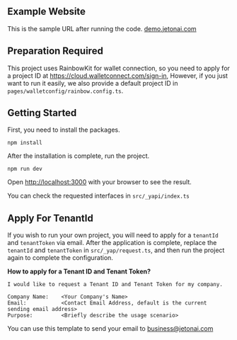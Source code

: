 ## Example Website

This is the sample URL after running the code. [demo.jetonai.com](http://demo.jetonai.com)

## Preparation Required

This project uses RainbowKit for wallet connection, so you need to apply for a project ID at  https://cloud.walletconnect.com/sign-in, However, if you just want to run it easily, we also provide a default project ID in `pages/walletconfig/rainbow.config.ts`.

## Getting Started

First, you need to install the packages. 

`npm install`

After the installation is complete, run the project. 

`npm run dev`

Open [http://localhost:3000](http://localhost:3000) with your browser to see the result.

You can check the requested interfaces in `src/_yapi/index.ts`

## Apply For TenantId

If you wish to run your own project, you will need to apply for a `tenantId` and `tenantToken` via email. After the application is complete, replace the `tenantId` and `tenantToken` in `src/_yap/request.ts`, and then run the project again to complete the configuration.

**How to apply for a Tenant ID and Tenant Token?**

```
I would like to request a Tenant ID and Tenant Token for my company.

Company Name:    <Your Company's Name>
Email:           <Contact Email Address, default is the current sending email address>
Purpose:         <Briefly describe the usage scenario>
```

You can use this template to send your email to  business@jetonai.com



